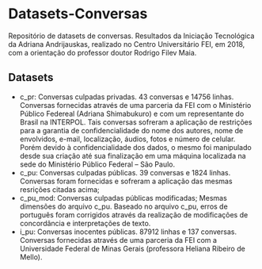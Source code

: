 # Datasets-Conversas

Repositório de datasets de conversas. Resultados da Iniciação Tecnológica da Adriana Andrijauskas, realizado no Centro Universitário FEI, em 2018, com a orientação do professor doutor Rodrigo Filev Maia.

## Datasets
* c_pr: Conversas culpadas privadas. 43 conversas e 14756 linhas. Conversas fornecidas através de uma parceria da FEI com o Ministério Público Federeal (Adriana Shimabukuro) e com um representante do Brasil na INTERPOL. Tais conversas sofreram a aplicação de restrições para a garantia de confidencialidade do nome dos autores, nome de envolvidos, e-mail, localização, áudios, fotos e número de celular. Porém devido à confidencialidade dos dados, o mesmo foi manipulado desde sua criação até sua finalização em uma máquina localizada na sede do Ministério Público Federal – São Paulo. 
* c_pu: Conversas culpadas públicas. 39 conversas e 1824 linhas. Conversas foram fornecidas e sofreram a aplicação das mesmas resrições citadas acima;
* c_pu_mod: Conversas culpadas públicas modificadas; Mesmas dimensões do arquivo c_pu. Baseado no arquivo c_pu, erros de português foram corrigidos através da realização de modificações de concordância e interpretações de texto.
* i_pu: Conversas inocentes públicas. 87912 linhas e 137 conversas. Conversas fornecidas através de uma parceria da FEI com a Universidade Federal de Minas Gerais (professora Heliana Ribeiro de Mello). 
